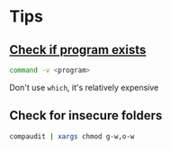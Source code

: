 # Tips

## [Check if program exists](https://stackoverflow.com/questions/592620/how-can-i-check-if-a-program-exists-from-a-bash-script)

```sh
command -v <program>
```

Don't use `which`, it's relatively expensive

## Check for insecure folders

```sh
compaudit | xargs chmod g-w,o-w
```
